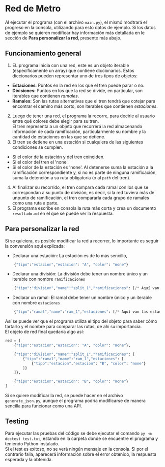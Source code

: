 # Red de Metro

Al ejecutar el programa (con el archivo `main.py`), el mismó modtrará el progreso en la consola, utilizando para esto datos de ejemplo. Si los datos de ejemplo se quieren modificar hay información más detallada en le sección de **Para personalizar la red**, presente más abajo.

## Funcionamiento general

1) EL programa inicia con una red, este es un objeto iterable (específicamente un array) que contiene diccionarios.
Estos diccionarios pueden representar uno de tres tipos de objetos:
* **Estaciones**: Puntos en la red en los que el tren puede parar o no.
* **Divisiones**: Puntos en los que la red se divide, en particular, son iterables que contienen *ramales*.
* **Ramales**: Son las rutas alternativas que el tren tendrá que cotejar para encontrar el camino más corto, son iterables que contienen *estaciones*.  
2) Luego de tener una red, el programa la recorre, para decirle al usuario entre qué colores debe elegir para su tren.  
El tren representa a un objeto que recorrerá la red almacenando información de cada ramificación, particularmente su nombre y la cantidad de estaciones en las que se detiene.  
3) El tren se detiene en una estación si cualquiera de las siguientes condiciones se cumplen.  
* Si el color de la estación y del tren coinciden.
* Si el color del tren el 'none'.
* Si el color de la estación es 'none'.
Al detenerse suma la estación a la ramificación correspondiente y, si no es parte de ninguna ramificación, suma la detención a su ruta obligatoria (o al `path` del tren).  
4) Al finalizar su recorrido, el tren compara cada ramal con los que se correspondan a su punto de división, es decir, si la red tuviera más de unpunto de ramificación, el tren compararía cada grupo de ramales como una ruta a parte.  
5) El programa escribe en consola la ruta más corta y crea un documento `resultado.md` en el que se puede ver la respuesta.

## Para personalizar la red
Si se quieiera, es posible modificar la red a recorrer, lo importante es seguir la convensión aquí explicada:
* Declarar una estación: La estación es de lo más sencillo, 
```python
	{"tipo":"estacion","estacion": "A", "color": "none"}
```
* Declarar una división: La división debe tener un nombre único y un iterable con nombre `ramificaciones`
```python
	{"tipo":"division","name":"split_1","ramificaciones": [/* Aquí van los ramales */]}
```
* Declarar un ramal: El ramal debe tener un nombre único y un iterable con nombre `estaciones`
```python
	{"tipo":"ramal","name":"ram_1","estaciones": [/* Aquí van las estaciones */]}
```
Así se puede ver que el programa utiliza el tipo del objeto para saber cómo tartarlo y el nombre para comparar las rutas, de ahí su importancia.  
El objeto de red final quedaría algo así:
```python
red = [
    {"tipo":"estacion","estacion": "A", "color": "none"},

    {"tipo":"division","name":"split_1","ramificaciones": [
        {"tipo":"ramal","name":"ram_1","estaciones": [
            {"tipo":"estacion","estacion": "B", "color": "none"}
        ]}
    ]},

    {"tipo":"estacion","estacion": "B", "color": "none"}
]
```
Si se quiere modificar la red, se puede hacer en el archivo `generate_json.py`, aunque el programa podría modificarse de manera sencilla para funcionar como una API.

## Testing
Para ejecutar las pruebas del código se debe ejecutar el comando `py -m doctest test.txt`, estando en la carpeta donde se encuentre el programa y teniendo Python instalado.  
Si el test es exitoso, no se verá ningún mensaje en la consola. Si por el contrario falla, aparecerá información sobre el error obtenido, la respuesta esperada y la obtenida.